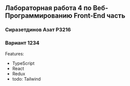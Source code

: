 ## Лабораторная работа 4 по Веб-Программированию Front-End часть
### Сиразетдинов Азат P3216 
### Вариант 1234

Features: 
- TypeScript
- React
- Redux
- todo: Tailwind
